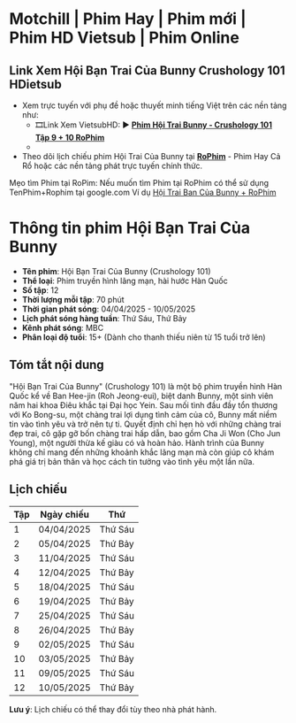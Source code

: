 # Motchill | Phim Hay | Phim mới | Phim HD Vietsub | Phim Online
## Link Xem Hội Bạn Trai Của Bunny Crushology 101 HDietsub
- Xem trực tuyến với phụ đề hoặc thuyết minh tiếng Việt trên các nền tảng như:
  - 🎞️Link Xem VietsubHD: ▶️ **[Phim Hội Trai Bunny - Crushology 101 Tập 9 + 10 RoPhim](https://www.rophim.com/phim/hoi-ban-trai-cua-bunny.tOoFbcB2?utm_source=web20&utm_id=donni123)**
  - 
- Theo dõi lịch chiếu phim Hội Trai Của Bunny tại **[RoPhim](https://www.rophim.com/phimhay?utm_source=web20&utm_id=donni123)** - Phim Hay Cả Rổ hoặc các nền tảng phát trực tuyến chính thức.

Mẹo tìm Phim tại RoPim: Nếu muốn tìm Phim tại RoPhim có thể sử dụng TenPhim+Rophim tại google.com Ví dụ [Hội Trai Ban Của Bunny + RoPhim](https://www.google.com/search?q=hội+bạn+trai+của+bunny+rophim.me)

# Thông tin phim Hội Bạn Trai Của Bunny

- **Tên phim**: Hội Bạn Trai Của Bunny (Crushology 101)
- **Thể loại**: Phim truyền hình lãng mạn, hài hước Hàn Quốc
- **Số tập**: 12
- **Thời lượng mỗi tập**: 70 phút
- **Thời gian phát sóng**: 04/04/2025 - 10/05/2025
- **Lịch phát sóng hàng tuần**: Thứ Sáu, Thứ Bảy
- **Kênh phát sóng**: MBC
- **Phân loại độ tuổi**: 15+ (Dành cho thanh thiếu niên từ 15 tuổi trở lên)

## Tóm tắt nội dung
"Hội Bạn Trai Của Bunny" (Crushology 101) là một bộ phim truyền hình Hàn Quốc kể về Ban Hee-jin (Roh Jeong-eui), biệt danh Bunny, một sinh viên năm hai khoa Điêu khắc tại Đại học Yein. Sau mối tình đầu đầy tổn thương với Ko Bong-su, một chàng trai lợi dụng tình cảm của cô, Bunny mất niềm tin vào tình yêu và trở nên tự ti. Quyết định chỉ hẹn hò với những chàng trai đẹp trai, cô gặp gỡ bốn chàng trai hấp dẫn, bao gồm Cha Ji Won (Cho Jun Young), một người thừa kế giàu có và hoàn hảo. Hành trình của Bunny không chỉ mang đến những khoảnh khắc lãng mạn mà còn giúp cô khám phá giá trị bản thân và học cách tin tưởng vào tình yêu một lần nữa.

## Lịch chiếu

| Tập | Ngày chiếu   | Thứ      |
|-----|-------------|----------|
| 1   | 04/04/2025  | Thứ Sáu  |
| 2   | 05/04/2025  | Thứ Bảy  |
| 3   | 11/04/2025  | Thứ Sáu  |
| 4   | 12/04/2025  | Thứ Bảy  |
| 5   | 18/04/2025  | Thứ Sáu  |
| 6   | 19/04/2025  | Thứ Bảy  |
| 7   | 25/04/2025  | Thứ Sáu  |
| 8   | 26/04/2025  | Thứ Bảy  |
| 9   | 02/05/2025  | Thứ Sáu  |
| 10  | 03/05/2025  | Thứ Bảy  |
| 11  | 09/05/2025  | Thứ Sáu  |
| 12  | 10/05/2025  | Thứ Bảy  |

**Lưu ý**: Lịch chiếu có thể thay đổi tùy theo nhà phát hành.

